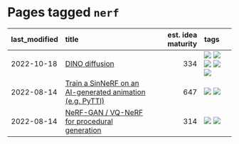 # Pages tagged `nerf`

|last_modified|title|est. idea maturity|tags
|:---|:---|---:|:---|
|2022-10-18|[DINO diffusion](../DINO-diffusion.md)|334|[![](https://img.shields.io/badge/tag-completed-ebbec3)](../tags/completed.md) [![](https://img.shields.io/badge/tag-experimental-96f021)](../tags/experimental.md) [![](https://img.shields.io/badge/tag-nerf-e3be61)](../tags/nerf.md) [![](https://img.shields.io/badge/tag-tooling-aa21fc)](../tags/tooling.md) [![](https://img.shields.io/badge/tag-wip-734214)](../tags/wip.md)|
|2022-08-14|[Train a SinNeRF on an AI-generated animation (e.g. PyTTI)](../train_a_SinNeRF_on_a_pytti_animation.md)|647|[![](https://img.shields.io/badge/tag-animation-ea1833)](../tags/animation.md) [![](https://img.shields.io/badge/tag-nerf-e3be61)](../tags/nerf.md)|
|2022-08-14|[NeRF-GAN / VQ-NeRF for procedural generation](../nerf-gan.md)|314|[![](https://img.shields.io/badge/tag-animation-ea1833)](../tags/animation.md) [![](https://img.shields.io/badge/tag-nerf-e3be61)](../tags/nerf.md)|